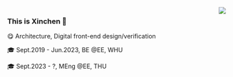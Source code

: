 <img align='right' src="https://github-readme-stats.vercel.app/api?username=xinchen13&hide=contribs,prs&count_private=true&show_icons=true&include_all_commits=true&theme=transparent">

### This is Xinchen :cherry_blossom:

:yum: Architecture, Digital front-end design/verification

:mortar_board: Sept.2019 - Jun.2023, BE @EE, WHU

:mortar_board: Sept.2023 - ?, MEng @EE, THU
